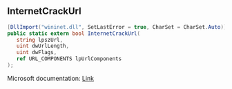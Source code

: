 ## InternetCrackUrl

```csharp
[DllImport("wininet.dll", SetLastError = true, CharSet = CharSet.Auto)]
public static extern bool InternetCrackUrl(
   string lpszUrl,
   uint dwUrlLength,
   uint dwFlags,
   ref URL_COMPONENTS lpUrlComponents
);
```

Microsoft documentation: [Link](https://docs.microsoft.com/en-us/windows/win32/api/wininet/nf-wininet-internetcrackurla)
